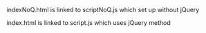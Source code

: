 indexNoQ.html is linked to scriptNoQ.js which set up without jQuery


index.html is linked to script.js which uses jQuery method
